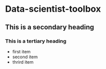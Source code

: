 # Data-scientist-toolbox
## This is a secondary heading
### This is a tertiary heading
* first item
* second item
* thrird item
